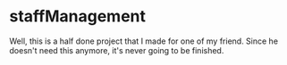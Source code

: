 staffManagement
===============

Well, this is a half done project that I made for one of my friend. Since he doesn't need this anymore, it's never going to be finished.
